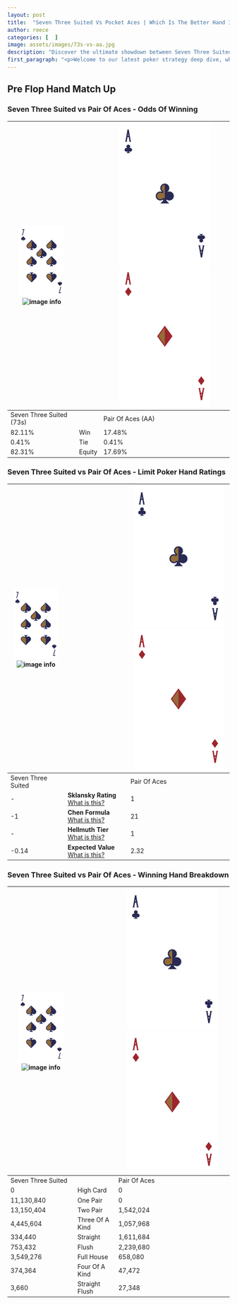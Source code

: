 ```yaml
---
layout: post
title:  "Seven Three Suited Vs Pocket Aces | Which Is The Better Hand In Poker? A Complete Guide"
author: reece
categories: [  ]
image: assets/images/73s-vs-aa.jpg
description: "Discover the ultimate showdown between Seven Three Suited and Pair Of Aces in poker! Uncover the odds, strategies, and scenarios where one hand triumphs over the other. Get ready to up your poker game with this thrilling analysis."
first_paragraph: "<p>Welcome to our latest poker strategy deep dive, where we're pitting two distinct hands against each other in a high-stakes showdown: Seven Three Suited vs Pair Of Aces.</p><p>In the dynamic world of poker, every decision counts, and knowing which hand holds the upper hand is key to your success at the table.</p><p>In this article, we'll dissect these two hands, explore the scenarios where one dominates the other, and equip you with the knowledge to make strategic choices that can tip the odds in your favor.</p><p>Get ready to unravel the intriguing dynamics of these poker hands and elevate your game to new heights.</p>"
---
```




[comment]: # (sp0)

## Pre Flop Hand Match Up

<div class="table hand-ratings" markdown="1"> 



### Seven Three Suited vs Pair Of Aces - Odds Of Winning


    
| ![image info](assets/images/hand1/7.png) ![image info](assets/images/hand1/3s.png) |  | ![image info](assets/images/hand2/A.png) ![image info](assets/images/hand2/Ao.png) |
| -------- | -------- | -------- |
| Seven Three Suited (73s) |  | Pair Of Aces (AA) |
| 82.11% | Win | 17.48% |
| 0.41% | Tie | 0.41% |
| 82.31% | Equity | 17.69% |




[comment]: # (sp1)



### Seven Three Suited vs Pair Of Aces - Limit Poker Hand Ratings


    
| ![image info](assets/images/hand1/7.png) ![image info](assets/images/hand1/3s.png) |  | ![image info](assets/images/hand2/A.png) ![image info](assets/images/hand2/Ao.png) |
| -------- | -------- | -------- |
| Seven Three Suited |  | Pair Of Aces |
| - | **Sklansky Rating** [What is this?](/sklansky-rating-explained) | 1 |
| -1 | **Chen Formula** [What is this?](/chen-formula-explained) | 21 |
| - | **Hellmuth Tier** [What is this?](/Hellmuth-tier-explained) | 1 |
| -0.14 | **Expected Value** [What is this?](/expected-value-explained) | 2.32 |




[comment]: # (sp2)



### Seven Three Suited vs Pair Of Aces - Winning Hand Breakdown


    
| ![image info](assets/images/hand1/7.png) ![image info](assets/images/hand1/3s.png) |  | ![image info](assets/images/hand2/A.png) ![image info](assets/images/hand2/Ao.png) |
| -------- | -------- | -------- |
| Seven Three Suited |  | Pair Of Aces |
| 0 | High Card | 0 |
| 11,130,840 | One Pair | 0 |
| 13,150,404 | Two Pair | 1,542,024 |
| 4,445,604 | Three Of A Kind | 1,057,968 |
| 334,440 | Straight | 1,611,684 |
| 753,432 | Flush | 2,239,680 |
| 3,549,276 | Full House | 658,080 |
| 374,364 | Four Of A Kind | 47,472 |
| 3,660 | Straight Flush | 27,348 |




[comment]: # (sp3)



</div>

[comment]: # (sp4)



[comment]: # (sp5)

